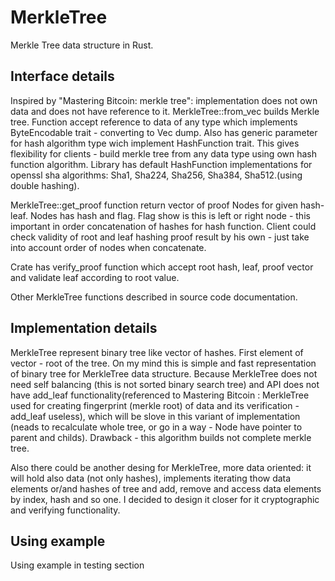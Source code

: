 # MerkleTree

Merkle Tree data structure in Rust.
## Interface details
Inspired by "Mastering Bitcoin: merkle tree": implementation does not
own data and does not have reference to it.
MerkleTree::from_vec builds Merkle tree. Function accept reference to data of
any type which implements ByteEncodable trait - converting to Vec<u8> dump. Also
has generic parameter for hash algorithm type wich implement HashFunction trait.
This gives flexibility for clients - build merkle tree from any data type using
own hash function algorithm. Library has default HashFunction implementations for
openssl sha algorithms: Sha1, Sha224, Sha256, Sha384, Sha512.(using double hashing).

MerkleTree::get_proof function return vector of proof Nodes for given hash-leaf.
Nodes has hash and flag. Flag show is this is left or right node -
this important in order concatenation of hashes for hash function.
Client could check validity of root and leaf hashing proof result by his own -
just take into account order of nodes when concatenate.

Crate has verify_proof function which accept root hash, leaf, proof vector
and validate leaf according to root value.

Other MerkleTree functions described in source code documentation.

## Implementation details
MerkleTree represent binary tree like vector of hashes.
First element of vector - root of the tree. On my mind this is simple
and fast representation of binary tree for MerkleTree data structure. Because MerkleTree does
not need self balancing (this is not sorted binary search tree) and API does not
have add_leaf functionality(referenced to Mastering Bitcoin : MerkleTree used
for creating fingerprint (merkle root) of data and its verification - add_leaf useless),
which will be slove in this variant of implementation (neads to recalculate whole tree,
or go in a way - Node have pointer to parent and childs). Drawback -
this algorithm builds not complete merkle tree.

Also there could be another desing for MerkleTree, more data oriented:
it will hold also data (not only hashes), implements iterating thow data elements or/and hashes of tree
and add, remove and access data elements by index, hash and so one. I decided to design
it closer for it cryptographic and verifying functionality.

## Using example
Using example in testing section
